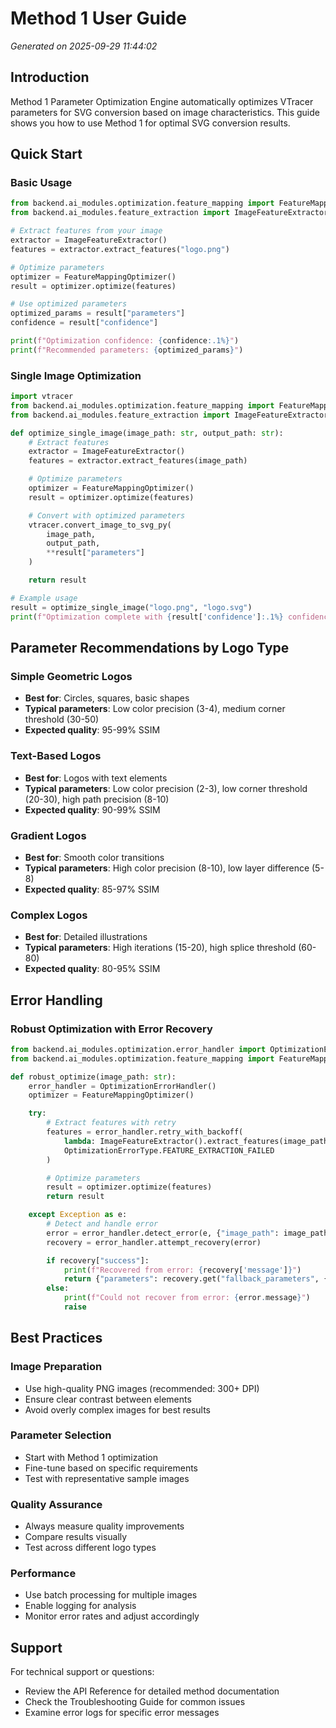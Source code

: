 # Method 1 User Guide

*Generated on 2025-09-29 11:44:02*

## Introduction

Method 1 Parameter Optimization Engine automatically optimizes VTracer parameters for SVG conversion based on image characteristics. This guide shows you how to use Method 1 for optimal SVG conversion results.

## Quick Start

### Basic Usage

```python
from backend.ai_modules.optimization.feature_mapping import FeatureMappingOptimizer
from backend.ai_modules.feature_extraction import ImageFeatureExtractor

# Extract features from your image
extractor = ImageFeatureExtractor()
features = extractor.extract_features("logo.png")

# Optimize parameters
optimizer = FeatureMappingOptimizer()
result = optimizer.optimize(features)

# Use optimized parameters
optimized_params = result["parameters"]
confidence = result["confidence"]

print(f"Optimization confidence: {confidence:.1%}")
print(f"Recommended parameters: {optimized_params}")
```

### Single Image Optimization

```python
import vtracer
from backend.ai_modules.optimization.feature_mapping import FeatureMappingOptimizer
from backend.ai_modules.feature_extraction import ImageFeatureExtractor

def optimize_single_image(image_path: str, output_path: str):
    # Extract features
    extractor = ImageFeatureExtractor()
    features = extractor.extract_features(image_path)

    # Optimize parameters
    optimizer = FeatureMappingOptimizer()
    result = optimizer.optimize(features)

    # Convert with optimized parameters
    vtracer.convert_image_to_svg_py(
        image_path,
        output_path,
        **result["parameters"]
    )

    return result

# Example usage
result = optimize_single_image("logo.png", "logo.svg")
print(f"Optimization complete with {result['confidence']:.1%} confidence")
```

## Parameter Recommendations by Logo Type

### Simple Geometric Logos
- **Best for**: Circles, squares, basic shapes
- **Typical parameters**: Low color precision (3-4), medium corner threshold (30-50)
- **Expected quality**: 95-99% SSIM

### Text-Based Logos
- **Best for**: Logos with text elements
- **Typical parameters**: Low color precision (2-3), low corner threshold (20-30), high path precision (8-10)
- **Expected quality**: 90-99% SSIM

### Gradient Logos
- **Best for**: Smooth color transitions
- **Typical parameters**: High color precision (8-10), low layer difference (5-8)
- **Expected quality**: 85-97% SSIM

### Complex Logos
- **Best for**: Detailed illustrations
- **Typical parameters**: High iterations (15-20), high splice threshold (60-80)
- **Expected quality**: 80-95% SSIM

## Error Handling

### Robust Optimization with Error Recovery

```python
from backend.ai_modules.optimization.error_handler import OptimizationErrorHandler
from backend.ai_modules.optimization.feature_mapping import FeatureMappingOptimizer

def robust_optimize(image_path: str):
    error_handler = OptimizationErrorHandler()
    optimizer = FeatureMappingOptimizer()

    try:
        # Extract features with retry
        features = error_handler.retry_with_backoff(
            lambda: ImageFeatureExtractor().extract_features(image_path),
            OptimizationErrorType.FEATURE_EXTRACTION_FAILED
        )

        # Optimize parameters
        result = optimizer.optimize(features)
        return result

    except Exception as e:
        # Detect and handle error
        error = error_handler.detect_error(e, {"image_path": image_path})
        recovery = error_handler.attempt_recovery(error)

        if recovery["success"]:
            print(f"Recovered from error: {recovery['message']}")
            return {"parameters": recovery.get("fallback_parameters", {})}
        else:
            print(f"Could not recover from error: {error.message}")
            raise
```

## Best Practices

### Image Preparation
- Use high-quality PNG images (recommended: 300+ DPI)
- Ensure clear contrast between elements
- Avoid overly complex images for best results

### Parameter Selection
- Start with Method 1 optimization
- Fine-tune based on specific requirements
- Test with representative sample images

### Quality Assurance
- Always measure quality improvements
- Compare results visually
- Test across different logo types

### Performance
- Use batch processing for multiple images
- Enable logging for analysis
- Monitor error rates and adjust accordingly

## Support

For technical support or questions:
- Review the API Reference for detailed method documentation
- Check the Troubleshooting Guide for common issues
- Examine error logs for specific error messages
